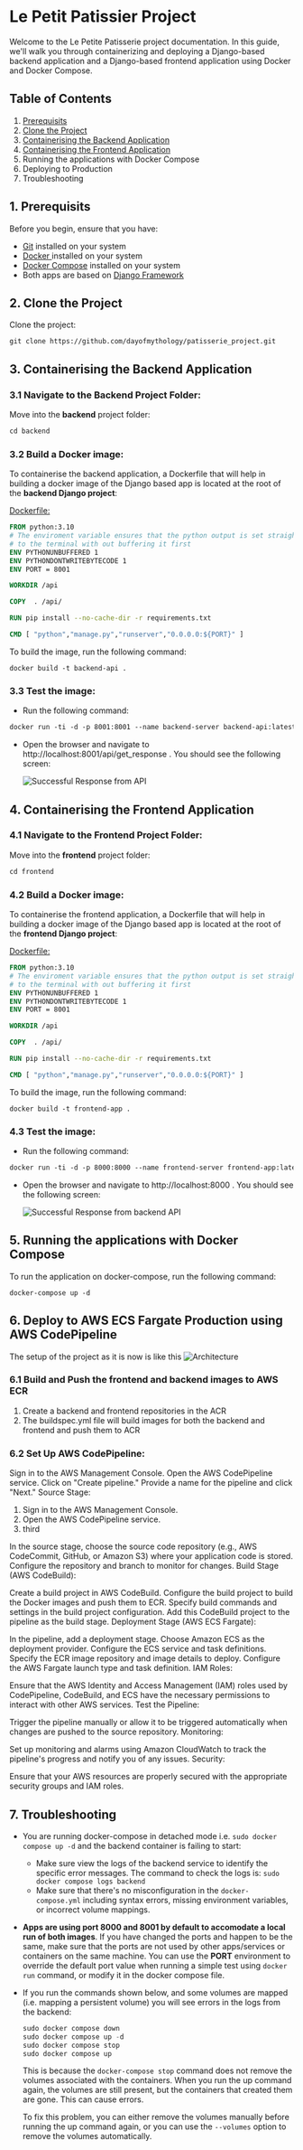 # Le Petit Patissier Project

Welcome to the Le Petite Patisserie project documentation. In this guide, we'll walk you through containerizing and deploying a Django-based backend application and a Django-based frontend application using Docker and Docker Compose.

## Table of Contents

1. [Prerequisits](https://github.com/dayofmythology/patisserie_project#1-prerequisits)
2. [Clone the Project](https://github.com/dayofmythology/patisserie_project/tree/main#2-clone-the-project)
3. [Containerising the Backend Application](https://github.com/dayofmythology/patisserie_project#2-containerising-the-backend-application)
4. [Containerising the Frontend Application](https://github.com/dayofmythology/patisserie_project#3-containerising-the-frontend--application)
5. Running the applications with Docker Compose
6. Deploying to Production
7. Troubleshooting

## 1. Prerequisits
Before you begin, ensure that you have:
- [Git](https://git-scm.com/downloads) installed on your system
- [Docker ](https://docs.docker.com/get-docker/) installed on your system
- [Docker Compose](https://docs.docker.com/compose/install/) installed on your system
- Both apps are based on [Django Framework](https://docs.djangoproject.com/en/4.2/)

## 2. Clone the Project
Clone the project:
```
git clone https://github.com/dayofmythology/patisserie_project.git
```


## 3. Containerising the Backend Application

### 3.1 Navigate to the Backend Project Folder:
Move into the **backend** project folder:
```markdown
cd backend
```
### 3.2 Build a Docker image:

To containerise the backend application, a Dockerfile that will help in building a docker image of the Django based app is located at the root of the **backend Django project**:

[Dockerfile:](https://github.com/dayofmythology/patisserie_backend/blob/main/backend/Dockerfile)

```Dockerfile
FROM python:3.10
# The enviroment variable ensures that the python output is set straight
# to the terminal with out buffering it first
ENV PYTHONUNBUFFERED 1
ENV PYTHONDONTWRITEBYTECODE 1
ENV PORT = 8001

WORKDIR /api

COPY  . /api/

RUN pip install --no-cache-dir -r requirements.txt

CMD [ "python","manage.py","runserver","0.0.0.0:${PORT}" ]
```
To build the image, run the following command:
```
docker build -t backend-api .
```
### 3.3 Test the image:
 - Run the following command:
```markdown
docker run -ti -d -p 8001:8001 --name backend-server backend-api:latest
```
- Open the browser and navigate to http://localhost:8001/api/get_response . You should see the following screen: 

    ![Successful Response from API](successful_response.png)
    
## 4. Containerising the Frontend  Application
### 4.1 Navigate to the Frontend Project Folder:
Move into the **frontend** project folder:
```markdown
cd frontend
```

### 4.2 Build a Docker image:

To containerise the frontend application, a Dockerfile that will help in building a docker image of the Django based app is located at the root of the **frontend Django project**:

[Dockerfile:](https://github.com/dayofmythology/patisserie_project/blob/main/frontend/Dockerfile)

```Dockerfile
FROM python:3.10
# The enviroment variable ensures that the python output is set straight
# to the terminal with out buffering it first
ENV PYTHONUNBUFFERED 1
ENV PYTHONDONTWRITEBYTECODE 1
ENV PORT = 8001

WORKDIR /api

COPY  . /api/

RUN pip install --no-cache-dir -r requirements.txt

CMD [ "python","manage.py","runserver","0.0.0.0:${PORT}" ]
```
To build the image, run the following command:
```
docker build -t frontend-app .
```
### 4.3 Test the image:
 - Run the following command:
```markdown
docker run -ti -d -p 8000:8000 --name frontend-server frontend-app:latest
```
- Open the browser and navigate to http://localhost:8000 . You should see the following screen: 

    ![Successful Response from backend API](frontend_success.png)

## 5. Running the applications with Docker Compose
To run the application on docker-compose, run the following command:
```
docker-compose up -d
```
## 6. Deploy to AWS ECS Fargate Production using AWS CodePipeline
The setup of the project as it is now is like this
![Architecture]()
### 6.1 Build and Push the frontend and backend images to AWS ECR

1. Create a backend and frontend repositories in the ACR
2. The buildspec.yml file will build images for both the backend and frontend and push them to ACR

### 6.2 Set Up AWS CodePipeline:

Sign in to the AWS Management Console.
Open the AWS CodePipeline service.
Click on "Create pipeline."
Provide a name for the pipeline and click "Next."
Source Stage:

1. Sign in to the AWS Management Console.
2. Open the AWS CodePipeline service.
3. third

In the source stage, choose the source code repository (e.g., AWS CodeCommit, GitHub, or Amazon S3) where your application code is stored.
Configure the repository and branch to monitor for changes.
Build Stage (AWS CodeBuild):

Create a build project in AWS CodeBuild.
Configure the build project to build the Docker images and push them to ECR.
Specify build commands and settings in the build project configuration.
Add this CodeBuild project to the pipeline as the build stage.
Deployment Stage (AWS ECS Fargate):

In the pipeline, add a deployment stage.
Choose Amazon ECS as the deployment provider.
Configure the ECS service and task definitions.
Specify the ECR image repository and image details to deploy.
Configure the AWS Fargate launch type and task definition.
IAM Roles:

Ensure that the AWS Identity and Access Management (IAM) roles used by CodePipeline, CodeBuild, and ECS have the necessary permissions to interact with other AWS services.
Test the Pipeline:

Trigger the pipeline manually or allow it to be triggered automatically when changes are pushed to the source repository.
Monitoring:

Set up monitoring and alarms using Amazon CloudWatch to track the pipeline's progress and notify you of any issues.
Security:

Ensure that your AWS resources are properly secured with the appropriate security groups and IAM roles.

## 7. Troubleshooting
- You are running docker-compose in detached mode i.e. `sudo docker compose up -d` and the backend container is failing to start:
  - Make sure
view the logs of the backend service to identify the specific error messages. The command to check the logs is: `sudo docker compose logs backend`
  - Make sure that there's no misconfiguration in the `docker-compose.yml` including syntax errors, missing environment variables, or incorrect volume mappings.
- **Apps are using port 8000 and 8001 by default to accomodate a local run of both images**. If you have changed the ports and happen to be the same, make sure that the ports are not used by other apps/services or containers on the same machine. You can use the **PORT** environment to override the default port value when running a simple test using `docker run` command, or modify it in the docker compose file.
-  If you run the commands shown below, and some volumes are mapped (i.e. mapping a persistent volume) you will see errors in the logs from the backend:
      ```python
      sudo docker compose down
      sudo docker compose up -d
      sudo docker compose stop
      sudo docker compose up
      ```

    This is because the `docker-compose stop` command does not remove the volumes associated with the containers. When you run the up command again, the volumes are still present, but the containers that created them are gone. This can cause errors.

    To fix this problem, you can either remove the volumes manually before running the up command again, or you can use the `--volumes` option to remove the volumes automatically.
